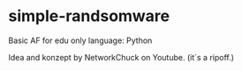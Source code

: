 # simple-randsomware
Basic AF for edu only
language: Python

Idea and konzept by NetworkChuck on Youtube. (it´s a ripoff.)
